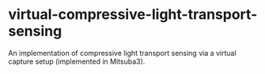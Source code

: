 # virtual-compressive-light-transport-sensing
An implementation of compressive light transport sensing via a virtual capture setup (implemented in Mitsuba3).
